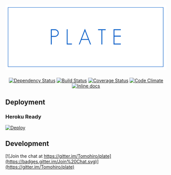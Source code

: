 <center>
<h1><img src="app/assets/images/banner.png"></h1>

[![Dependency Status](https://img.shields.io/gemnasium/Tomohiro/plate.svg?style=flat-square)](https://gemnasium.com/Tomohiro/plate)
[![Build Status](https://img.shields.io/travis/Tomohiro/plate.svg?style=flat-square)](https://travis-ci.org/Tomohiro/plate)
[![Coverage Status](https://img.shields.io/coveralls/Tomohiro/plate.svg?style=flat-square)](https://coveralls.io/r/Tomohiro/plate)
[![Code Climate](https://img.shields.io/codeclimate/github/Tomohiro/plate.svg?style=flat-square)](https://codeclimate.com/github/Tomohiro/plate)
[![Inline docs](http://inch-ci.org/github/Tomohiro/plate.svg?branch=master&style=flat-square)](http://inch-ci.org/github/Tomohiro/plate)
</center>

Deployment
--------------------------------------------------------------------------------

### Heroku Ready

[![Deploy](https://www.herokucdn.com/deploy/button.svg)](https://heroku.com/deploy)


Development
--------------------------------------------------------------------------------

[![Join the chat at https://gitter.im/Tomohiro/plate](https://badges.gitter.im/Join%20Chat.svg)](https://gitter.im/Tomohiro/plate)

